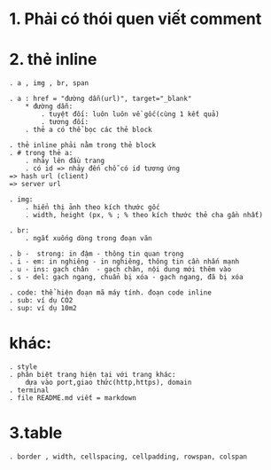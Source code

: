 # 1. Phải có thói quen viết comment

# 2. thẻ inline

    . a , img , br, span

    . a : href = "đường dẫn(url)", target="_blank"
        * đường dẫn:
            . tuyệt đối: luôn luôn về gốc(cùng 1 kết quả)
            . tương đối:
        . thẻ a có thể bọc các thẻ block

    . thẻ inline phải nằm trong thẻ block
    . # trong thẻ a:
        . nhảy lên đầu trang
        . có id => nhảy đến chỗ có id tương ứng
    => hash url (client)
    => server url

    . img:
        . hiển thị ảnh theo kích thước gốc
        . width, height (px, % ; % theo kích thước thẻ cha gần nhất)

    . br:
        . ngắt xuống dòng trong đoạn văn

    . b -  strong: in đậm - thông tin quan trọng
    . i - em: in nghiêng - in nghiêng, thông tin cần nhấn mạnh
    . u - ins: gạch chân  - gạch chân, nội dung mới thêm vào
    . s - del: gạch ngang, chuẩn bị xóa - gạch ngang, đã bị xóa

    . code: thể hiện đoạn mã máy tính. đoạn code inline
    . sub: ví dụ CO2
    . sup: ví dụ 10m2

# khác:

    . style
    . phân biệt trang hiện tại với trang khác:
        dựa vào port,giao thức(http,https), domain
    . terminal
    . file README.md viết = markdown

# 3.table

    . border , width, cellspacing, cellpadding, rowspan, colspan
